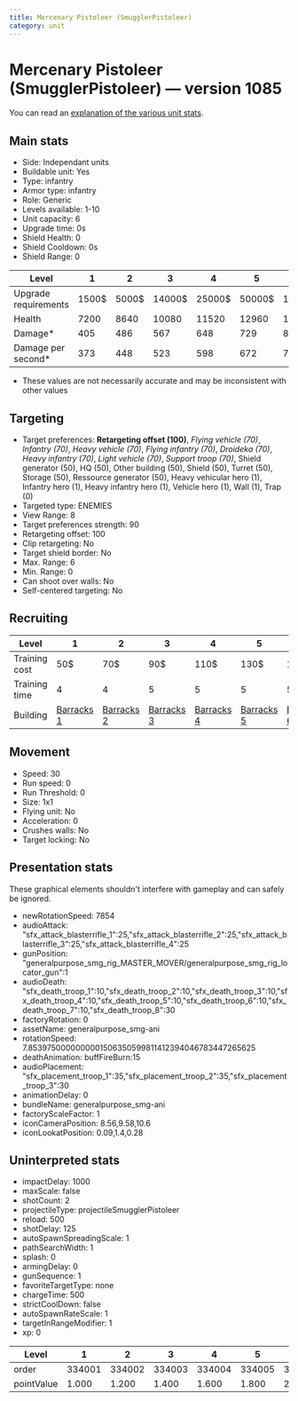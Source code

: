 ```yaml
---
title: Mercenary Pistoleer (SmugglerPistoleer)
category: unit
---
```


# Mercenary Pistoleer (SmugglerPistoleer) — version 1085

You can read an [explanation  of the various unit stats](unitexplained.md).

## Main stats

  * Side: Independant units
  * Buildable unit: Yes
  * Type: infantry
  * Armor type: infantry
  * Role: Generic
  * Levels available: 1-10
  * Unit capacity: 6
  * Upgrade time: 0s
  * Shield Health: 0
  * Shield Cooldown: 0s
  * Shield Range: 0

|Level               |1    |2    |3     |4     |5     |6      |7      |8      |9       |10      |
|--------------------|-----|-----|------|------|------|-------|-------|-------|--------|--------|
|Upgrade requirements|1500$|5000$|14000$|25000$|50000$|100000$|200000$|750000$|2000000$|4000000$|
|Health              |7200 |8640 |10080 |11520 |12960 |14400  |15840  |17280  |18720   |21600   |
|Damage*             |405  |486  |567   |648   |729   |810    |891    |972    |1053    |1215    |
|Damage per second*  |373  |448  |523   |598   |672   |747    |822    |897    |971     |1121    |

* These values are not necessarily accurate and may be inconsistent with other values

## Targeting

  * Target preferences: **Retargeting offset (100)**, _Flying vehicle (70)_, _Infantry (70)_, _Heavy vehicle (70)_, _Flying infantry (70)_, _Droideka (70)_, _Heavy infantry (70)_, _Light vehicle (70)_, _Support troop (70)_, Shield generator (50), HQ (50), Other building (50), Shield (50), Turret (50), Storage (50), Ressource generator (50), Heavy vehicular hero (1), Infantry hero (1), Heavy infantry hero (1), Vehicle hero (1), Wall (1), Trap (0)
  * Targeted type: ENEMIES
  * View Range: 8
  * Target preferences strength: 90
  * Retargeting offset: 100
  * Clip retargeting: No
  * Target shield border: No
  * Max. Range: 6
  * Min. Range: 0
  * Can shoot over walls: No
  * Self-centered targeting: No

## Recruiting

|Level        |1                                  |2                                  |3                                  |4                                  |5                                  |6                                  |7                                  |8                                  |9                                  |10                                  |
|-------------|-----------------------------------|-----------------------------------|-----------------------------------|-----------------------------------|-----------------------------------|-----------------------------------|-----------------------------------|-----------------------------------|-----------------------------------|------------------------------------|
|Training cost|50$                                |70$                                |90$                                |110$                               |130$                               |150$                               |170$                               |190$                               |210$                               |230$                                |
|Training time|4                                  |4                                  |5                                  |5                                  |5                                  |5                                  |5                                  |6                                  |6                                  |6                                   |
|Building     |[Barracks 1](smugglerBarracks.html)|[Barracks 2](smugglerBarracks.html)|[Barracks 3](smugglerBarracks.html)|[Barracks 4](smugglerBarracks.html)|[Barracks 5](smugglerBarracks.html)|[Barracks 6](smugglerBarracks.html)|[Barracks 7](smugglerBarracks.html)|[Barracks 8](smugglerBarracks.html)|[Barracks 9](smugglerBarracks.html)|[Barracks 10](smugglerBarracks.html)|

## Movement

  * Speed: 30
  * Run speed: 0
  * Run Threshold: 0
  * Size: 1x1
  * Flying unit: No
  * Acceleration: 0
  * Crushes walls: No
  * Target locking: No

## Presentation stats

These graphical elements shouldn't interfere with gameplay and can safely be ignored.

  * newRotationSpeed: 7854
  * audioAttack: "sfx_attack_blasterrifle_1":25,"sfx_attack_blasterrifle_2":25,"sfx_attack_blasterrifle_3":25,"sfx_attack_blasterrifle_4":25
  * gunPosition: "generalpurpose_smg_rig_MASTER_MOVER/generalpurpose_smg_rig_locator_gun":1
  * audioDeath: "sfx_death_troop_1":10,"sfx_death_troop_2":10,"sfx_death_troop_3":10,"sfx_death_troop_4":10,"sfx_death_troop_5":10,"sfx_death_troop_6":10,"sfx_death_troop_7":10,"sfx_death_troop_8":30
  * factoryRotation: 0
  * assetName: generalpurpose_smg-ani
  * rotationSpeed: 7.8539750000000001506350599811412394046783447265625
  * deathAnimation: buffFireBurn:15
  * audioPlacement: "sfx_placement_troop_1":35,"sfx_placement_troop_2":35,"sfx_placement_troop_3":30
  * animationDelay: 0
  * bundleName: generalpurpose_smg-ani
  * factoryScaleFactor: 1
  * iconCameraPosition: 8.56,9.58,10.6
  * iconLookatPosition: 0.09,1.4,0.28

## Uninterpreted stats

  * impactDelay: 1000
  * maxScale: false
  * shotCount: 2
  * projectileType: projectileSmugglerPistoleer
  * reload: 500
  * shotDelay: 125
  * autoSpawnSpreadingScale: 1
  * pathSearchWidth: 1
  * splash: 0
  * armingDelay: 0
  * gunSequence: 1
  * favoriteTargetType: none
  * chargeTime: 500
  * strictCoolDown: false
  * autoSpawnRateScale: 1
  * targetInRangeModifier: 1
  * xp: 0

|Level     |1     |2     |3     |4     |5     |6     |7     |8     |9     |10    |
|----------|------|------|------|------|------|------|------|------|------|------|
|order     |334001|334002|334003|334004|334005|334006|334007|334008|334009|334010|
|pointValue|1.000 |1.200 |1.400 |1.600 |1.800 |2.000 |2.200 |2.400 |2.600 |3.000 |

